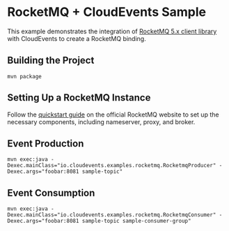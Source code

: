 # RocketMQ + CloudEvents Sample

This example demonstrates the integration of [RocketMQ 5.x client library](https://github.com/apache/rocketmq-clients)
with CloudEvents to create a RocketMQ binding.

## Building the Project

```shell
mvn package
```

## Setting Up a RocketMQ Instance

Follow the [quickstart guide](https://rocketmq.apache.org/docs/quick-start/01quickstart) on the official RocketMQ
website to set up the necessary components, including nameserver, proxy, and broker.

## Event Production

```shell
mvn exec:java -Dexec.mainClass="io.cloudevents.examples.rocketmq.RocketmqProducer" -Dexec.args="foobar:8081 sample-topic"
```

## Event Consumption

```shell
mvn exec:java -Dexec.mainClass="io.cloudevents.examples.rocketmq.RocketmqConsumer" -Dexec.args="foobar:8081 sample-topic sample-consumer-group"
```
